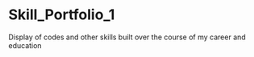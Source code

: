 # Skill_Portfolio_1
Display of codes and other skills built over the course of my career and education
